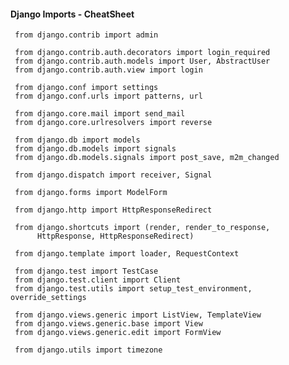 #### Django Imports - CheatSheet

     from django.contrib import admin 

     from django.contrib.auth.decorators import login_required
     from django.contrib.auth.models import User, AbstractUser
     from django.contrib.auth.view import login

     from django.conf import settings
     from django.conf.urls import patterns, url

     from django.core.mail import send_mail
     from django.core.urlresolvers import reverse   

     from django.db import models
     from django.db.models import signals
     from django.db.models.signals import post_save, m2m_changed
     
     from django.dispatch import receiver, Signal

     from django.forms import ModelForm
     
     from django.http import HttpResponseRedirect

     from django.shortcuts import (render, render_to_response,
          HttpResponse, HttpResponseRedirect) 

     from django.template import loader, RequestContext

     from django.test import TestCase
     from django.test.client import Client
     from django.test.utils import setup_test_environment, override_settings
     
     from django.views.generic import ListView, TemplateView
     from django.views.generic.base import View     
     from django.views.generic.edit import FormView

     from django.utils import timezone 

